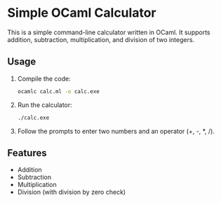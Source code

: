 # Simple OCaml Calculator

This is a simple command-line calculator written in OCaml. It supports addition, subtraction, multiplication, and division of two integers.

## Usage

1. Compile the code:
   ```sh
   ocamlc calc.ml -o calc.exe
   ```
2. Run the calculator:
   ```sh
   ./calc.exe
   ```
3. Follow the prompts to enter two numbers and an operator (+, -, *, /).

## Features
- Addition
- Subtraction
- Multiplication
- Division (with division by zero check)
